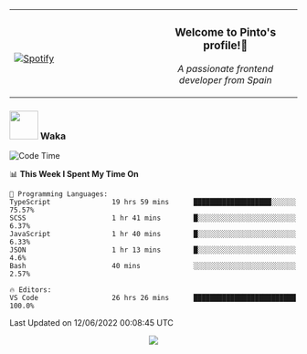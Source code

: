 <table width="100%" align="center"> 
  <tr>
  <td width="50%">
      
&nbsp; <br> [![Spotify](https://novatorem-zeta-rust.vercel.app/api/spotify)](https://open.spotify.com/user/novatorem-zeta-rust)

  </td>
  <td width="50%">
    <h3 align="center">Welcome to Pinto's profile!👋</h3>
    <p align="center"><em>A passionate frontend developer from Spain</em></p>
  </td>
  </table>

### <img src="https://media.giphy.com/media/VgCDAzcKvsR6OM0uWg/giphy.gif" width="50"> Waka

  <!--START_SECTION:waka-->
![Code Time](http://img.shields.io/badge/Code%20Time-505%20hrs%2059%20mins-blue)

📊 **This Week I Spent My Time On** 

```text
💬 Programming Languages: 
TypeScript               19 hrs 59 mins      ███████████████████░░░░░░   75.57% 
SCSS                     1 hr 41 mins        █░░░░░░░░░░░░░░░░░░░░░░░░   6.37% 
JavaScript               1 hr 40 mins        █░░░░░░░░░░░░░░░░░░░░░░░░   6.33% 
JSON                     1 hr 13 mins        █░░░░░░░░░░░░░░░░░░░░░░░░   4.6% 
Bash                     40 mins             ░░░░░░░░░░░░░░░░░░░░░░░░░   2.57%

🔥 Editors: 
VS Code                  26 hrs 26 mins      █████████████████████████   100.0%

```


 Last Updated on 12/06/2022 00:08:45 UTC
<!--END_SECTION:waka-->

<div align="center">
<img src="https://github-readme-stats-gilt-tau.vercel.app/api/top-langs/?username=pinto-hub&layout=compact&theme=dracula" />
</div>
